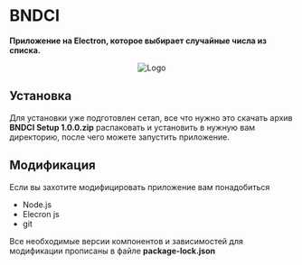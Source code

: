 # BNDCI

**Приложение на Electron, которое выбирает случайные числа из списка.**

<p align="center">

<img src="https://raw.githubusercontent.com/OneupO/BNDCI/main/src/img/ico.ico?token=AK6YYW5JUEWYDVOQ7NFYEL3BVITD2" title="Logo">

</p>

## Установка

 Для установки уже подготовлен сетап, все что нужно это скачать архив  **BNDCI Setup 1.0.0.zip** распаковать и установить в нужную вам директорию, после чего можете запустить приложение.

## Модификация 

<p>Если вы захотите модифицировать приложение вам понадобиться</p>

* Node.js 
* Elecron js 
* git 

Все необходимые версии компонентов и зависимостей для модификации прописаны в файле **package-lock.json**
